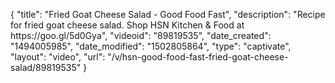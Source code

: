 {
    "title": "Fried Goat Cheese Salad - Good Food Fast",
    "description": "Recipe for fried goat cheese salad. Shop HSN Kitchen & Food at https:\/\/goo.gl\/5d0Gya",
    "videoid": "89819535",
    "date_created": "1494005985",
    "date_modified": "1502805864",
    "type": "captivate",
    "layout": "video",
    "url": "\/v\/hsn-good-food-fast-fried-goat-cheese-salad\/89819535"
}